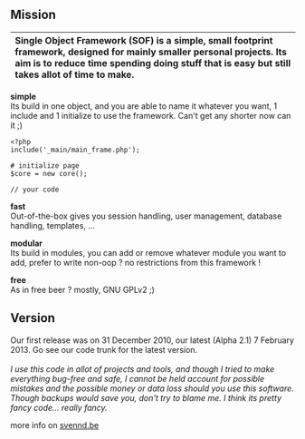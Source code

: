 ## Mission ##
| Single Object Framework (SOF) is a simple, small footprint framework, designed for mainly smaller personal projects. Its aim is to reduce time spending doing stuff that is easy but still takes allot of time to make.|
|:-----------------------------------------------------------------------------------------------------------------------------------------------------------------------------------------------------------------------|

**simple** <br />
Its build in one object, and you are able to name it whatever you want, 1 include and 1 initialize to use the framework. Can't get any shorter now can it ;)
```
<?php
include('_main/main_frame.php');
 
# initialize page
$core = new core();

// your code
```

**fast** <br />
Out-of-the-box gives you session handling, user management, database handling, templates, ...

**modular** <br />
Its build in modules, you can add or remove whatever module you want to add, prefer to write non-oop ? no restrictions from this framework !


**free** <br />
As in free beer ? mostly, GNU GPLv2 ;)

## Version ##
Our first release was on 31 December 2010, our latest (Alpha 2.1) 7 February 2013. Go see our code trunk for the latest version.<br /><br />
_I use this code in allot of projects and tools, and though I tried to make everything bug-free and safe, I cannot be held account for possible mistakes and the possible money or data loss should you use this software. Though backups would save you, don't try to blame me. I think its pretty fancy code... really fancy._

more info on [svennd.be](http://www.svennd.be/projecten/soframework/)